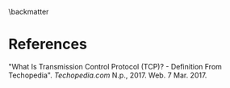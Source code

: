 \backmatter

# References

"What Is Transmission Control Protocol (TCP)? - Definition From Techopedia". *Techopedia.com* N.p., 2017. Web. 7 Mar. 2017.